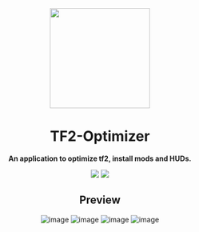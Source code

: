 <div align="center">

<img src="images/tf2_logo.ico" width="200" />

# TF2-Optimizer
**An application to optimize tf2, install mods and HUDs.**


<p align="center">
  <img src="https://img.shields.io/github/license/Gorkido/TF2-Optimizer?style=for-the-badge&logo=appveyor">
  <img src="https://img.shields.io/github/stars/Gorkido/TF2-Optimizer?style=for-the-badge&logo=appveyor">
</p>

## Preview

![image](https://user-images.githubusercontent.com/81165187/202909488-9aacc119-47ba-4cf5-8832-9eed67f3a767.png)
![image](https://user-images.githubusercontent.com/81165187/202909508-34456113-b1ac-4379-89c5-9781489ff2b8.png)
![image](https://user-images.githubusercontent.com/81165187/202909629-d6f41341-e5c7-4aab-8ccd-6a48698ef68f.png)
![image](https://user-images.githubusercontent.com/81165187/202909647-b6917868-2ab3-45e5-99ef-5b1fe25343f4.png)
